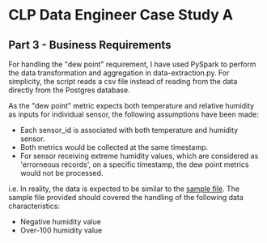 # CLP Data Engineer Case Study A



## Part 3 - Business Requirements
For handling the "dew point" requirement, I have used PySpark to perform the data transformation and aggregation in data-extraction.py. For simplicity, the script reads a csv file instead of reading from the data directly from the Postgres database.

As the "dew point" metric expects both temperature and relative humidity as inputs for individual sensor, the following assumptions have been made:

- Each sensor_id is associated with both temperature and humidity sensor.
- Both metrics would be collected at the same timestamp.
- For sensor receiving extreme humidity values, which are considered as 'errorneous records', on a specific timestamp, the dew point metrics would not be processed.

i.e. In reality, the data is expected to be similar to the [sample file](https://github.com/micyeunghh/clp-de-case-study-A/files/9712616/sample3.csv). The sample file provided should covered the handling of the following data characteristics:
- Negative humidity value
- Over-100 humidity value

